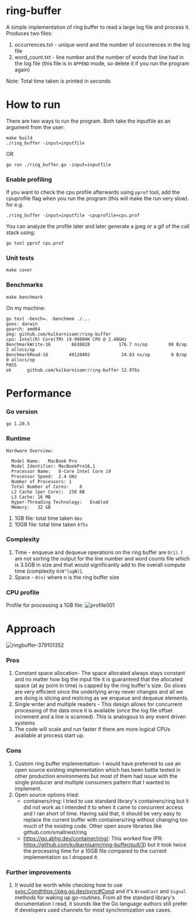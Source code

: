# ring-buffer
A simple implementation of ring buffer to read a large log file and process it. Produces two files:
1. occurrences.txt - unique word and the number of occurrences in the log file
2. word_count.txt - line number and the number of words that line had in the log file (this file is in `APPEND` mode, so delete it if you run the program again)

Note: Total time taken is printed in seconds

# How to run
There are two ways to run the program. Both take the inputfile as an argument from the user:
```
make build
./ring_buffer -input=inputfile
```
OR
```
go run ./ring_buffer.go -input=inputfile
```
### Enable profiling
If you want to check the cpu profile afterwards using `pprof` tool, add the cpuprofile flag when you run the program (this will make the run very slow). for e.g.
```
./ring_buffer -input=inputfile -cpuprofile=cpu.prof
```

You can analyze the profile later and later generate a jpeg or a gif of the call stack using:
```
go tool pprof cpu.prof
```

### Unit tests
```
make cover
```

### Benchmarks
```
make benchmark
```

On my machine:
```
go test -bench=. -benchmem ./...
goos: darwin
goarch: amd64
pkg: github.com/kulkarnisamr/ring-buffer
cpu: Intel(R) Core(TM) i9-9980HK CPU @ 2.40GHz
BenchmarkWrite-16    	 6638828	       176.7 ns/op	      88 B/op	       2 allocs/op
BenchmarkRead-16     	49120402	        24.83 ns/op	       0 B/op	       0 allocs/op
PASS
ok  	github.com/kulkarnisamr/ring-buffer	12.976s
```

# Performance
### Go version
`go 1.20.5`

### Runtime
```
Hardware Overview:

  Model Name:	MacBook Pro
  Model Identifier:	MacBookPro16,1
  Processor Name:	8-Core Intel Core i9
  Processor Speed:	2.4 GHz
  Number of Processors:	1
  Total Number of Cores:	8
  L2 Cache (per Core):	256 KB
  L3 Cache:	16 MB
  Hyper-Threading Technology:	Enabled
  Memory:	32 GB
```
1. 1GB file: total time taken `66s`
2. 10GB file: total time taken `675s`

### Complexity
1. Time - enqueue and dequeue operations on the ring buffer are `O(1)`. I am not sorting the output for the line number and word counts file which is 3.5GB in size and that would significantly add to the overall compute time (complexity `O(N^logN)`).
2. Space - `O(n)` where n is the ring buffer size

### CPU profile
Profile for processing a 1GB file: ![profile001](https://github.com/kulkarnisamr/ring-buffer/assets/3310957/30473dd0-e014-48f4-9335-378bccb82f16)



# Approach
![ringbuffer-379101352](https://github.com/kulkarnisamr/ring-buffer/assets/3310957/1cb551cf-e17e-47f0-bbd6-ae1f70321612)

### Pros
1. Constant space allocation- The space allocated always stays constant and no matter how big the input file it is guaranteed that the allocated space (at ay point in time) is capped by the ring buffer's size. Go slices are very efficient since the underlying array never changes and all we are doing is slicing and reslicing as we enqueue and dequeue elements.
2. Single writer and multiple readers - This design allows for concurrent processing of the data once it is available (once the log file offset increment and a line is scanned). This is analogous to any event driven systems
3. The code will scale and run faster if there are more logical CPUs available at process start up. 

### Cons
1. Custom ring buffer implementation- I would have preferred to use an open source existing implementation which has been battle tested in other production environments but most of them had issue with the single producer and multiple consumers pattern that I wanted to implement.
2. Open source options tried:
   - containers/ring: I tried to use standard library's containers/ring but it did not work as I intended it to when it came to concurrent access and I ran short of time. Having said that, it should be very easy to replace the current buffer with containers/ring without changing too much of the existing code. Other open soure libraries like github.com/smallnest/ring
   - https://go.abhg.dev/container/ring/: This worked fine (PR: https://github.com/kulkarnisamr/ring-buffer/pull/3) but it took twice the processing time for a 10GB file compared to the current implementation so I dropped it.
  
### Further improvements
1. It would be worth while checking how to use [sync.Cond](https://pkg.go.dev/sync#Cond)https://pkg.go.dev/sync#Cond and it's `BroadCast` and `Signal` methods for waking up go-routines. From all the standard library's documentation I read, it sounds like the Go language authors still prefer if developers used channels for most synchronization use cases.



